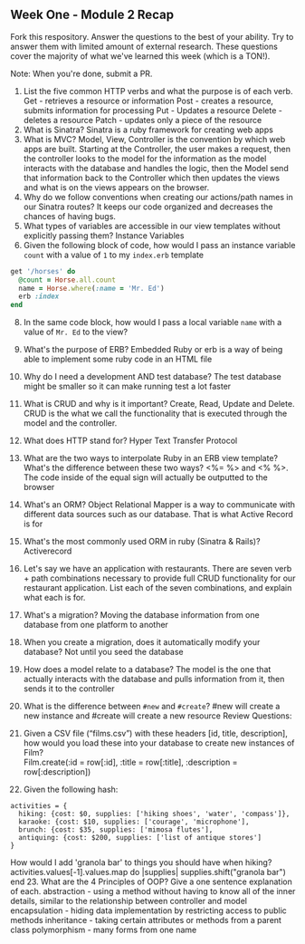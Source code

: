 ## Week One - Module 2 Recap

Fork this respository. Answer the questions to the best of your ability. Try to answer them with limited amount of external research. These questions cover the majority of what we've learned this week (which is a TON!).

Note: When you're done, submit a PR.

1. List the five common HTTP verbs and what the purpose is of each verb.
  Get - retrieves a resource or information
  Post - creates a resource, submits information for processing
  Put - Updates a resource
  Delete - deletes a resource
  Patch - updates only a piece of the resource
2. What is Sinatra?
  Sinatra is a ruby framework for creating web apps
4. What is MVC?
  Model, View, Controller is the convention by which web apps are built. Starting at the Controller,
  the user makes a request, then the controller looks to the model for the information as the model
  interacts with the database and handles the logic, then the Model send that information back to the Controller
  which then updates the views and what is on the views appears on the browser.
5. Why do we follow conventions when creating our actions/path names in our Sinatra routes?
  It keeps our code organized and decreases the chances of having bugs.
6. What types of variables are accessible in our view templates without explicitly passing them?
  Instance Variables
7. Given the following block of code, how would I pass an instance variable `count` with a value of `1` to my `index.erb`
template


  ```ruby
  get '/horses' do
    @count = Horse.all.count
    name = Horse.where(:name = 'Mr. Ed')
    erb :index
  end
  ```

8. In the same code block, how would I pass a local variable `name` with a value of `Mr. Ed` to the view?
9. What's the purpose of ERB?
  Embedded Ruby or erb is a way of being able to implement some ruby code in an HTML file
10. Why do I need a development AND test database?
  The test database might be smaller so it can make running test a lot faster
11. What is CRUD and why is it important?
  Create, Read, Update and Delete. CRUD is the what we call the functionality that is executed through the model and the controller.
12. What does HTTP stand for?
  Hyper Text Transfer Protocol
13. What are the two ways to interpolate Ruby in an ERB view template? What's the difference between these two ways?
  <%= %> and <% %>. The code inside of the equal sign will actually be outputted to the browser
14. What's an ORM?
  Object Relational Mapper is a way to communicate with different data sources such as our database. That is what Active Record is for
15. What's the most commonly used ORM in ruby (Sinatra & Rails)?
  Activerecord
16. Let's say we have an application with restaurants. There are seven verb + path combinations necessary to provide full CRUD functionality for our restaurant application. List each of the seven combinations, and explain what each is for.

17. What's a migration?
  Moving the database information from one database from one platform to another
18. When you create a migration, does it automatically modify your database?
  Not until you seed the database
19. How does a model relate to a database?
  The model is the one that actually interacts with the database and pulls information from it, then sends it to the controller
20. What is the difference between `#new` and `#create`?
  #new will create a new instance and #create will create a new resource
Review Questions:  
21. Given a CSV file (“films.csv”) with these headers [id, title, description], how would you load these into your database to create new instances of Film?  
  Film.create(:id = row[:id], :title = row[:title], :description = row[:description])
22. Given the following hash:
```
activities = {
  hiking: {cost: $0, supplies: ['hiking shoes', 'water', 'compass']},
  karaoke: {cost: $10, supplies: ['courage', 'microphone'],
  brunch: {cost: $35, supplies: ['mimosa flutes'],
  antiquing: {cost: $200, supplies: ['list of antique stores']
}
```
How would I add 'granola bar' to things you should have when hiking?
  activities.values[-1].values.map do |supplies|
    supplies.shift("granola bar")
  end
23. What are the 4 Principles of OOP? Give a one sentence explanation of each.
  abstraction - using a method without having to know all of the inner details, similar to the relationship between controller and model
  encapsulation - hiding data implementation by restricting access to public methods
  inheritance - taking certain attributes or methods from a parent class
  polymorphism - many forms from one name
